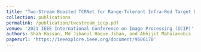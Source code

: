 ```yaml
---
title: "Two-Stream Boosted TCRNet for Range-Tolerant Infra-Red Target Detection"
collection: publications
permalink: /publication/twostream_iccp.pdf
venue: '2021 IEEE International Conference on Image Processing (ICIP)'
authors: Shah Hassan, Md Jibanul Haque Jiban, and Abhijit Mahalanobis
paperurl: 'https://ieeexplore.ieee.org/document/9506170'
---
```



